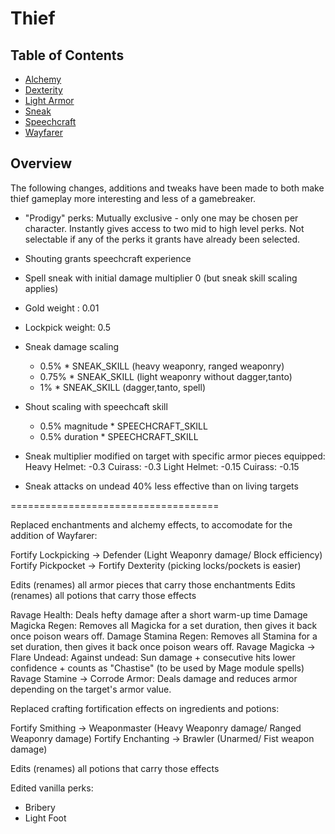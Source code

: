 # Thief

## Table of Contents
* [Alchemy](./alchemy.md)
* [Dexterity](./dexterity.md)
* [Light Armor](./lightarmor.md)
* [Sneak](./sneak.md)
* [Speechcraft](./speechcraft.md)
* [Wayfarer](./wayfarer.md)

## Overview

The following changes, additions and tweaks have been made to both make thief gameplay more interesting
and less of a gamebreaker.


- "Prodigy" perks: Mutually exclusive - only one may be chosen per character. Instantly
	gives access to two mid to high level perks. Not selectable if any of the perks it
	grants have already been selected.

- Shouting grants speechcraft experience
	
- Spell sneak with initial damage multiplier 0 (but sneak skill scaling applies)

- Gold weight : 0.01
- Lockpick weight: 0.5

- Sneak damage scaling
	+ 0.5% * SNEAK_SKILL (heavy weaponry, ranged weaponry)
	+ 0.75% * SNEAK_SKILL (light weaponry without dagger,tanto)
	+ 1% * SNEAK_SKILL	(dagger,tanto, spell)

- Shout scaling with speechcaft skill
	+ 0.5% magnitude * SPEECHCRAFT_SKILL
	+ 0.5% duration * SPEECHCRAFT_SKILL

- Sneak multiplier modified on target with specific armor pieces equipped:
Heavy
	Helmet: 	-0.3
	Cuirass:	-0.3
Light
	Helmet:		-0.15
	Cuirass:	-0.15
	
- Sneak attacks on undead 40% less effective than on living targets
	
	
====================================
	
Replaced enchantments and alchemy effects, to accomodate for the addition of Wayfarer:


Fortify Lockpicking -> Defender (Light Weaponry damage/ Block efficiency)
Fortify Pickpocket -> Fortify Dexterity (picking locks/pockets is easier)

Edits (renames) all armor pieces that carry those enchantments
Edits (renames) all potions that carry those effects

Ravage Health: Deals hefty damage after a short warm-up time
Damage Magicka Regen: Removes all Magicka for a set duration, then gives it back once poison wears off.
Damage Stamina Regen: Removes all Stamina for a set duration, then gives it back once poison wears off.
Ravage Magicka -> Flare Undead: Against undead: Sun damage + consecutive hits lower confidence + counts as "Chastise" (to be used by Mage module spells)
Ravage Stamine -> Corrode Armor: Deals damage and reduces armor depending on the target's armor value.
	
Replaced crafting fortification effects on ingredients and potions:

Fortify Smithing -> Weaponmaster (Heavy Weaponry damage/ Ranged Weaponry damage)
Fortify Enchanting -> Brawler (Unarmed/ Fist weapon damage)

Edits (renames) all potions that carry those effects
	
Edited vanilla perks:

- Bribery
- Light Foot